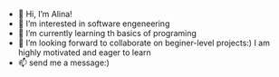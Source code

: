 - 👋 Hi, I’m Alina!
- 👀 I’m interested in software engeneering 
- 🌱 I’m currently learning th basics of programing
- 💞️ I’m looking forward to collaborate on beginer-level projects:) I am highly motivated and eager to learn
- 📫 send me a message:)

<!---
alinka-developerka/alinka-developerka is a ✨ special ✨ repository because its `README.md` (this file) appears on your GitHub profile.
You can click the Preview link to take a look at your changes.
--->
